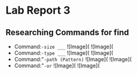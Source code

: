 # Lab Report 3
## Researching Commands for find
- Command:`-size ___`
![Image](
![Image](
- Command:`-type ___`
![Image](
![Image](
- Command:"`-path (Pattern)`
![Image](
![Image](
- Command:"`-or`
![Image](
![Image](
